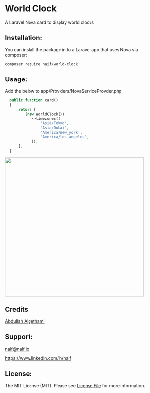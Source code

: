 # World Clock
A Laravel Nova card to display world clocks

## Installation:

You can install the package in to a Laravel app that uses Nova via composer:

```bash
composer require naif/world-clock
```

## Usage:
Add the below to app/Providers/NovaServiceProvder.php

```php
  public function card()
  {
      return [
         (new WorldClock())
            ->timezones([
                'Asia/Tokyo',
                'Asia/Dubai',
                'America/new_york',
                'America/los_angeles',
            ]),
      ];
  } 
```

<img src="https://raw.githubusercontent.com/naifalshaye/worldclock/master/screenshots/screenshot.png" width="450">

## Credits
[Abdullah Algethami](https://twitter.com/3bdo3tb)

## Support:
naif@naif.io

https://www.linkedin.com/in/naif

## License:
The MIT License (MIT). Please see [License File](LICENSE.md) for more information.
